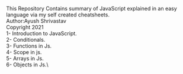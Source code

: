 This Repository Contains summary of JavaScript explained in an easy language via my self created cheatsheets.\
Author:Ayush Shrivastav\
Copyright 2021  \
1- Introduction to JavaScript.\
2- Conditionals. \
3- Functions in Js. \
4- Scope in js.\
5- Arrays in Js.\
6- Objects in Js.\
